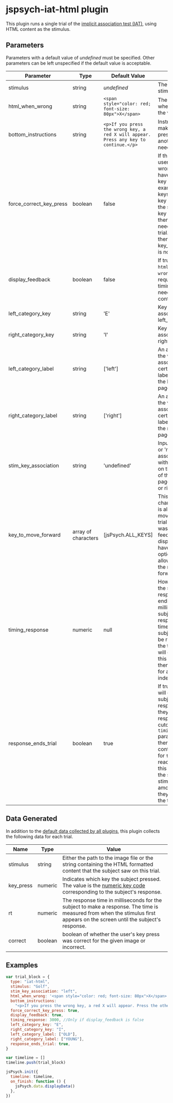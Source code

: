 # jspsych-iat-html plugin

This plugin runs a single trial of the [implicit association test (IAT)](https://implicit.harvard.edu/implicit/iatdetails.html), using HTML content as the stimulus.

## Parameters

Parameters with a default value of _undefined_ must be specified. Other parameters can be left unspecified if the default value is acceptable.

| Parameter               | Type                | Default Value                                                                        | Description                                                                                                                                                                                                                                                                                                                                                                                                          |
| ----------------------- | ------------------- | ------------------------------------------------------------------------------------ | -------------------------------------------------------------------------------------------------------------------------------------------------------------------------------------------------------------------------------------------------------------------------------------------------------------------------------------------------------------------------------------------------------------------- |
| stimulus                | string              | _undefined_                                                                          | The HTML-format stimulus to display.                                                                                                                                                                                                                                                                                                                                                                                 |
| html_when_wrong         | string              | `<span style="color: red; font-size: 80px">X</span>`                                 | The content to display when a user presses the wrong key.                                                                                                                                                                                                                                                                                                                                                            |
| bottom_instructions     | string              | `<p>If you press the wrong key, a red X will appear. Press any key to continue.</p>` | Instructions about making a wrong key press and whether another key press is needed to continue.                                                                                                                                                                                                                                                                                                                     |
| force_correct_key_press | boolean             | false                                                                                | If this is true and the user presses the wrong key then they have to press the other key to continue. An example would be two keys 'E' and 'I'. If the key associated with the stimulus is 'E' and key 'I' was pressed, then pressing 'E' is needed to continue the trial. When this is true, then parameter key_to_move_forward is not used.                                                                        |
| display_feedback        | boolean             | false                                                                                | If true, then `html_when_wrong` and `wrong_image_name` is required. If false, timing_response is needed and trial will continue automatically.                                                                                                                                                                                                                                                                       |
| left_category_key       | string              | 'E'                                                                                  | Key press that is associated with the left_category_label.                                                                                                                                                                                                                                                                                                                                                           |
| right_category_key      | string              | 'I'                                                                                  | Key press that is associated with the right_category_label.                                                                                                                                                                                                                                                                                                                                                          |
| left_category_label     | string              | ['left']                                                                             | An array that contains the words/labels associated with a certain stimulus. The labels are aligned to the left side of the page.                                                                                                                                                                                                                                                                                     |
| right_category_label    | string              | ['right']                                                                            | An array that contains the words/labels associated with a certain stimulus. The labels are aligned to the right side of the page.                                                                                                                                                                                                                                                                                    |
| stim_key_association    | string              | 'undefined'                                                                          | Inputs are either 'left' or 'right'. It will associate the stimulus with the key presses on the left or right side of the page(left_category_key or right_category_key).                                                                                                                                                                                                                                             |
| key_to_move_forward     | array of characters | [jsPsych.ALL_KEYS]                                                                   | This array contains the characters the subject is allowed to press to move on to the next trial if their key press was incorrect and feedback was displayed. Can also have 'other key' as an option which will only allow the user to select the right key to move forward.                                                                                                                                          |
| timing_response         | numeric             | null                                                                                 | How long to wait for the subject to make a response before ending the trial in milliseconds. If the subject fails to make a response before this timer is reached, the subject's response will be recorded as null for the trial and the trial will end. If the value of this parameter is null, then the trial will wait for a response indefinitely.                                                               |
| response_ends_trial     | boolean             | true                                                                                 | If true, then the trial will end whenever the subject makes a response (assuming they make their response before the cutoff specified by the `timing_response` parameter). If false, then the trial will continue until the value for `timing_response` is reached. You can use this parameter to force the subject to view a stimulus for a fixed amount of time, even if they respond before the time is complete. |

## Data Generated

In addition to the [default data collected by all plugins](overview#datacollectedbyplugins), this plugin collects the following data for each trial.

| Name      | Type    | Value                                                                                                                                                                                            |
| --------- | ------- | ------------------------------------------------------------------------------------------------------------------------------------------------------------------------------------------------ |
| stimulus  | string  | Either the path to the image file or the string containing the HTML formatted content that the subject saw on this trial.                                                                        |
| key_press | numeric | Indicates which key the subject pressed. The value is the [numeric key code](http://www.cambiaresearch.com/articles/15/javascript-char-codes-key-codes) corresponding to the subject's response. |
| rt        | numeric | The response time in milliseconds for the subject to make a response. The time is measured from when the stimulus first appears on the screen until the subject's response.                      |
| correct   | boolean | boolean of whether the user's key press was correct for the given image or incorrect.                                                                                                            |

## Examples

```javascript
var trial_block = {
  type: "iat-html",
  stimulus: "Golf",
  stim_key_association: "left",
  html_when_wrong: '<span style="color: red; font-size: 80px">X</span>',
  bottom_instructions:
    "<p>If you press the wrong key, a red X will appear. Press the other key to continue</p>",
  force_correct_key_press: true,
  display_feedback: true,
  timing_response: 3000, //Only if display_feedback is false
  left_category_key: "E",
  right_category_key: "I",
  left_category_label: ["OLD"],
  right_category_label: ["YOUNG"],
  response_ends_trial: true,
}

var timeline = []
timeline.push(trial_block)

jsPsych.init({
  timeline: timeline,
  on_finish: function () {
    jsPsych.data.displayData()
  },
})
```
